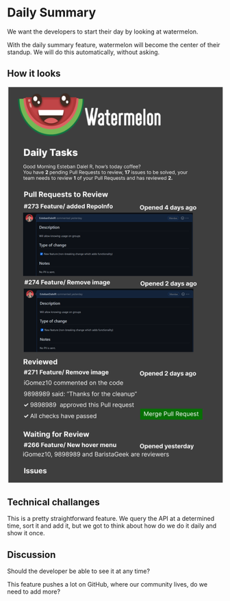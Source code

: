 # Daily Summary
We want the developers to start their day by looking at watermelon.

With the daily summary feature, watermelon will become the center of their standup. We will do this automatically, without asking.

## How it looks

![figma](figma.png)

## Technical challanges
This is a pretty straightforward feature.
We query the API at a determined time, sort it and add it, but we got to think about how do we do it daily and show it once.

## Discussion

Should the developer be able to see it at any time?

This feature pushes a lot on GitHub, where our community lives, do we need to add more?

